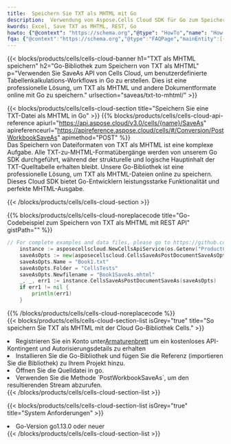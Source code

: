 ```yaml
---
title:  Speichern Sie TXT als MHTML mit Go
description:  Verwendung von Aspose.Cells Cloud SDK für Go zum Speichern von TXT-Formatdateien als MHTML-Formatdateien.
kwords: Excel, Save TXT as MHTML, REST, Go
howto: {"@context": "https://schema.org","@type": "HowTo","name": "How to save TXT as MHTML using the Cells Cloud Go library.","description": "How to save TXT as MHTML using the Cells Cloud Go library.","image": {"@type": "ImageObject"},"url": "/go/saveas/txt-to-mhtml/","step": [{ "@type": "HowToStep","name": "How to save TXT as MHTML using the Cells Cloud Go library. step 1", "image": {"@type": "ImageObject",},"url": "/go/saveas/txt-to-mhtml/","text": "Register an account at <a href='https://dashboard.aspose.cloud/'>Dashboard</a> to get free API quota & authorization details",},{ "@type": "HowToStep","name": "How to save TXT as MHTML using the Cells Cloud Go library. step 1", "image": {"@type": "ImageObject",},"url": "/go/saveas/txt-to-mhtml/","text": "Install Go library and add the reference (import the library) to your project.",},{ "@type": "HowToStep","name": "How to save TXT as MHTML using the Cells Cloud Go library. step 1", "image": {"@type": "ImageObject",},"url": "/go/saveas/txt-to-mhtml/","text": "Open the source file in go.",},{ "@type": "HowToStep","name": "How to save TXT as MHTML using the Cells Cloud Go library. step 1", "image": {"@type": "ImageObject",},"url": "/go/saveas/txt-to-mhtml/","text": "Use the `PostWorkbookSaveAs` method to retrieve the resulting stream.",}, ],"supply": {"@type": "HowToSupply","name": "document"},"tool": [{"@type": "HowToTool","name": "Goland, Visual Studio Code, Eclipse"},{"@type": "HowToTool","name": "Aspose Cells"}],"totalTime": "PT6M"}
fqa: {"@context":"https://schema.org","@type":"FAQPage","mainEntity":[{"@type":"Question","name":"Why save file as other formats file in C# using REST API?","acceptedAnswer":{"@type":"Answer","text":"Documents are encoded in many ways, and some files may be incompatible with the software you use. To open and read such files, just save them as appropriate file formats.<br/><ol><li>Install .NET SDK and add the reference (import the library) to your project.</li><li>Open the source file in C# using REST API.</li><li>Call the PostWorkbookSaveAsRequest() method, passing an output filename with required extension.</li><li>Get the result of save as a separate file.</li></ol>"}},{"@type":"Question","name":"What file formats can I save as with your C# library?","acceptedAnswer":{"@type":"Answer","text":"We support a variety of file formats for conversion using .NET library, including XLSX, Excel, xls , PDF, CSV, HTML, Markdown, XML, PNG, JPG, TIFF, Json, TXT and many more."}},{"@type":"Question","name":"What is the maximum allowed file size for conversion using this .NET library?","acceptedAnswer":{"@type":"Answer","text":"There are no file size limits for format conversions using .NET library."}}]}
---
```

{{< blocks/products/cells/cells-cloud-banner h1="TXT als MHTML speichern" h2="Go-Bibliothek zum Speichern von TXT als MHTML" p="Verwenden Sie SaveAs API von Cells Cloud, um benutzerdefinierte Tabellenkalkulations-Workflows in Go zu erstellen. Dies ist eine professionelle Lösung, um TXT als MHTML und andere Dokumentformate online mit Go zu speichern." urlsection="saveas/txt-to-mhtml/" >}}

{{< blocks/products/cells/cells-cloud-section title="Speichern Sie eine TXT-Datei als MHTML in Go" >}}
{{% blocks/products/cells/cells-cloud-api-reference apiurl="https://api.aspose.cloud/v3.0/cells/{name}/SaveAs" apireferenceurl="https://apireference.aspose.cloud/cells/#/Conversion/PostWorkbookSaveAs" apimethod="POST" %}}
<br/>
Das Speichern von Dateiformaten von TXT als MHTML ist eine komplexe Aufgabe. Alle TXT-zu-MHTML-Formatübergänge werden von unserem Go SDK durchgeführt, während der strukturelle und logische Hauptinhalt der TXT-Quelltabelle erhalten bleibt. Unsere Go-Bibliothek ist eine professionelle Lösung, um TXT als MHTML-Dateien online zu speichern. Dieses Cloud SDK bietet Go-Entwicklern leistungsstarke Funktionalität und perfekte MHTML-Ausgabe.

{{< /blocks/products/cells/cells-cloud-section >}}

{{% blocks/products/cells/cells-cloud-noreplacecode title="Go-Codebeispiel zum Speichern von TXT als MHTML mit REST API" gistPath="" %}}
  
```go
// For complete examples and data files, please go to https://github.com/aspose-cells-cloud/aspose-cells-cloud-go/
    instance := asposecellscloud.NewCellsApiService(os.Getenv("ProductClientId"), os.Getenv("ProductClientSecret"))
    saveAsOpts := new(asposecellscloud.CellsSaveAsPostDocumentSaveAsOpts)
    saveAsOpts.Name = "Book1.txt"
    saveAsOpts.Folder = "CellsTests"
    saveAsOpts.Newfilename = "Book1SaveAs.mhtml"
    _, _, err1 := instance.CellsSaveAsPostDocumentSaveAs(saveAsOpts)
    if err1 != nil {
	    println(err1)
    }
```
  
{{% /blocks/products/cells/cells-cloud-noreplacecode %}}
<br/>
{{< blocks/products/cells/cells-cloud-section-list isGrey="true" title="So speichern Sie TXT als MHTML mit der Cloud Go-Bibliothek Cells." >}}
<li> Registrieren Sie ein Konto unter<a href="https://dashboard.aspose.cloud/">Armaturenbrett</a> um ein kostenloses API-Kontingent und Autorisierungsdetails zu erhalten</li>
<li>Installieren Sie die Go-Bibliothek und fügen Sie die Referenz (importieren Sie die Bibliothek) zu Ihrem Projekt hinzu.</li>
<li>Öffnen Sie die Quelldatei in go.</li>
<li>Verwenden Sie die Methode `PostWorkbookSaveAs`, um den resultierenden Stream abzurufen.</li>
{{< /blocks/products/cells/cells-cloud-section-list >}}

{{< blocks/products/cells/cells-cloud-section-list isGrey="true" title="System Anforderungen" >}}
<li>Go-Version go1.13.0 oder neuer</li>
{{< /blocks/products/cells/cells-cloud-section-list >}}

